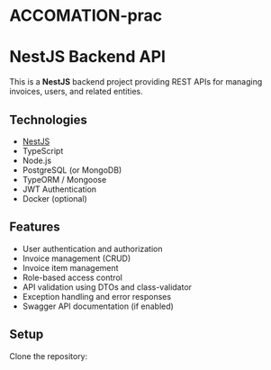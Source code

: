 # ACCOMATION-prac
# NestJS Backend API

This is a **NestJS** backend project providing REST APIs for managing invoices, users, and related entities.  

## Technologies
- [NestJS](https://nestjs.com/)
- TypeScript
- Node.js
- PostgreSQL (or MongoDB)
- TypeORM / Mongoose
- JWT Authentication
- Docker (optional)

## Features
- User authentication and authorization
- Invoice management (CRUD)
- Invoice item management
- Role-based access control
- API validation using DTOs and class-validator
- Exception handling and error responses
- Swagger API documentation (if enabled)

## Setup
Clone the repository:


